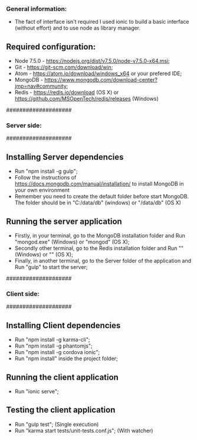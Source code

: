 ### General information: ###

* The fact of interface isn't required I used ionic to build a basic interface (without effort) and to use node as library manager.

## Required configuration: ##

* Node 7.5.0 - https://nodejs.org/dist/v7.5.0/node-v7.5.0-x64.msi;
* Git - https://git-scm.com/download/win;
* Atom - https://atom.io/download/windows_x64 or your prefered IDE;
* MongoDB - https://www.mongodb.com/download-center?jmp=nav#community;
* Redis - https://redis.io/download (OS X) or https://github.com/MSOpenTech/redis/releases (Windows)

####################
### Server side: ###
####################

## Installing Server dependencies ##

* Run "npm install -g gulp";
* Follow the instructions of https://docs.mongodb.com/manual/installation/ to install MongoDB in your own environment
* Remember you need to create the default folder before start MongoDB. The folder should be in "C:/data/db" (windows) or "/data/db" (OS X)

## Running the server application ##

* Firstly, in your terminal, go to the MongoDB installation folder and Run "mongod.exe" (Windows) or "mongod" (OS X);
* Secondly other terminal, go to the Redis installation folder and Run "" (Windows) or "" (OS X);
* Finally, in another terminal, go to the Server folder of the application and Run "gulp" to start the server;


####################
### Client side: ###
####################

## Installing Client dependencies ##

* Run "npm install -g karma-cli";
* Run "npm install -g phantomjs";
* Run "npm install -g cordova ionic";
* Run "npm install" inside the project folder;

## Running the client application ##

* Run "ionic serve";

## Testing the client application ##

* Run "gulp test"; (Single execution)
* Run "karma start tests/unit-tests.conf.js"; (With watcher)
